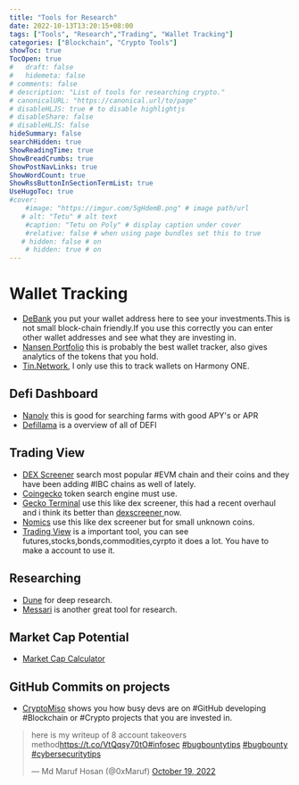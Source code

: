 ```yaml
---
title: "Tools for Research"
date: 2022-10-13T13:20:15+08:00
tags: ["Tools", "Research","Trading", "Wallet Tracking"]
categories: ["Blockchain", "Crypto Tools"]
showToc: true
TocOpen: true
#   draft: false
#   hidemeta: false
# comments: false
# description: "List of tools for researching crypto."
# canonicalURL: "https://canonical.url/to/page"
# disableHLJS: true # to disable highlightjs
# disableShare: false
# disableHLJS: false
hideSummary: false
searchHidden: true
ShowReadingTime: true
ShowBreadCrumbs: true
ShowPostNavLinks: true
ShowWordCount: true
ShowRssButtonInSectionTermList: true
UseHugoToc: true
#cover:
    #image: "https://imgur.com/5gHdemB.png" # image path/url
   # alt: "Tetu" # alt text
    #caption: "Tetu on Poly" # display caption under cover
    #relative: false # when using page bundles set this to true
   # hidden: false # on
    # hidden: true # on
---
```


# Wallet Tracking
- [DeBank](https://debank.com) you put your wallet address here to see your investments.This is not small block-chain friendly.If you use this correctly you can enter other wallet  addresses and see what they are investing in.
- [Nansen Portfolio](https://portfolio.nansen.ai/) this is probably the best wallet tracker, also gives analytics of the tokens that you hold.
- [Tin.Network](https://tin.network/en/dashboard), I only use this to track wallets on Harmony ONE.  
## Defi Dashboard
-  [Nanoly](https://nanoly.com/) this is good for searching farms with good APY's or APR
- [Defillama](https://defillama.com/)  is a overview of all of DEFI
## Trading View
- [DEX Screener](https://dexscreener.com/) search most popular #EVM chain and their coins  and they have been adding #IBC chains as well of lately.
- [Coingecko](https://www.coingecko.com/) token search engine must use.
- [Gecko Terminal](https://geckoterminal.com/) use this like dex screener, this had a recent overhaul and i think its better than [dexscreener ](https://dexscreener.com/) now.
- [Nomics](https://nomics.com) use this like dex screener but for small unknown coins.
- [Trading View](https://www.tradingview.com) is a important tool, you can see futures,stocks,bonds,commodities,cyrpto it does a lot. You have to make a account to use it.
## Researching 
- [Dune](https://dune.com/browse/dashboards) for deep research.
- [Messari](https://messari.io) is another great tool for research.
## Market Cap Potential
- [Market Cap Calculator](https://www.marketcapof.com)
## GitHub Commits on projects
- [CryptoMiso](https://www.cryptomiso.com/) shows you how busy devs are on #GitHub developing #Blockchain or #Crypto projects that you are invested in.


<blockquote class="twitter-tweet"><p lang="en" dir="ltr">here is my writeup of 8 account takeovers method<a href="https://t.co/VtQqsy70tO">https://t.co/VtQqsy70tO</a><a href="https://twitter.com/hashtag/infosec?src=hash&amp;ref_src=twsrc%5Etfw">#infosec</a> <a href="https://twitter.com/hashtag/bugbountytips?src=hash&amp;ref_src=twsrc%5Etfw">#bugbountytips</a> <a href="https://twitter.com/hashtag/bugbounty?src=hash&amp;ref_src=twsrc%5Etfw">#bugbounty</a> <a href="https://twitter.com/hashtag/cybersecuritytips?src=hash&amp;ref_src=twsrc%5Etfw">#cybersecuritytips</a></p>&mdash; Md Maruf Hosan (@0xMaruf) <a href="https://twitter.com/0xMaruf/status/1582586936136384512?ref_src=twsrc%5Etfw">October 19, 2022</a></blockquote> <script async src="https://platform.twitter.com/widgets.js" charset="utf-8"></script>